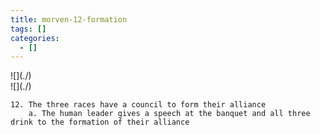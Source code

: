 ```yaml
---
title: morven-12-formation
tags: []
categories:
  - []
---
```

<!-- more --><div class="embedded-image-left">![](./)</div><div class="embedded-image-right">![](./)</div>

	12. The three races have a council to form their alliance
		a. The human leader gives a speech at the banquet and all three drink to the formation of their alliance